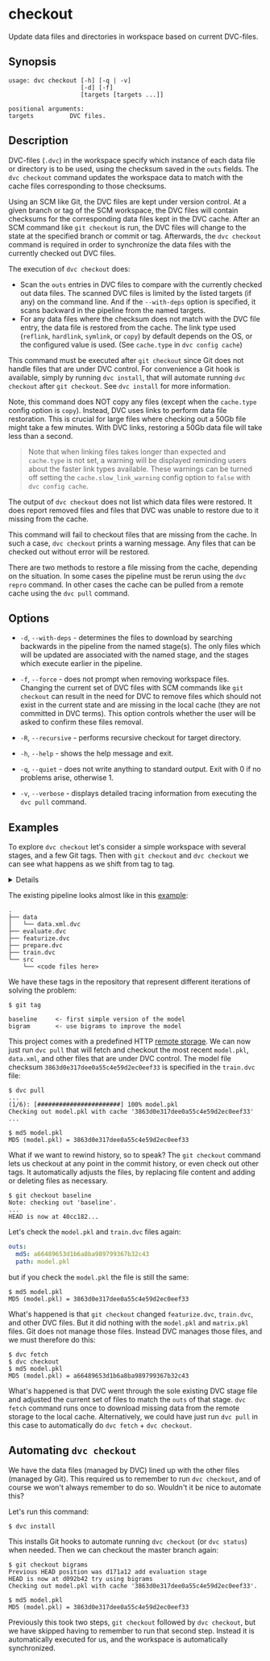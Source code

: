 # checkout

Update data files and directories in workspace based on current DVC-files.

## Synopsis

```usage
usage: dvc checkout [-h] [-q | -v]
                    [-d] [-f]
                    [targets [targets ...]]

positional arguments:
targets          DVC files.
```

## Description

DVC-files (`.dvc`) in the workspace specify which instance of each data file or
directory is to be used, using the checksum saved in the `outs` fields. The `dvc
checkout` command updates the workspace data to match with the cache files
corresponding to those checksums.

Using an SCM like Git, the DVC files are kept under version control. At a given
branch or tag of the SCM workspace, the DVC files will contain checksums for the
corresponding data files kept in the DVC cache. After an SCM command like `git
checkout` is run, the DVC files will change to the state at the specified branch
or commit or tag. Afterwards, the `dvc checkout` command is required in order to
synchronize the data files with the currently checked out DVC files.

The execution of `dvc checkout` does:

- Scan the `outs` entries in DVC files to compare with the currently checked out
  data files. The scanned DVC files is limited by the listed targets (if any) on
  the command line. And if the `--with-deps` option is specified, it scans
  backward in the pipeline from the named targets.
- For any data files where the checksum does not match with the DVC file entry,
  the data file is restored from the cache. The link type used (`reflink`,
  `hardlink`, `symlink`, or `copy`) by default depends on the OS, or the
  configured value is used. (See `cache.type` in `dvc config cache`)

This command must be executed after `git checkout` since Git does not handle
files that are under DVC control. For convenience a Git hook is available,
simply by running `dvc install`, that will automate running `dvc checkout` after
`git checkout`. See `dvc install` for more information.

Note, this command does NOT copy any files (except when the `cache.type` config
option is `copy`). Instead, DVC uses links to perform data file restoration.
This is crucial for large files where checking out a 50Gb file might take a few
minutes. With DVC links, restoring a 50Gb data file will take less than a
second.

> Note that when linking files takes longer than expected and `cache.type` is
> not set, a warning will be displayed reminding users about the faster link
> types available. These warnings can be turned off setting the
> `cache.slow_link_warning` config option to `false` with `dvc config cache`.

The output of `dvc checkout` does not list which data files were restored. It
does report removed files and files that DVC was unable to restore due to it
missing from the cache.

This command will fail to checkout files that are missing from the cache. In
such a case, `dvc checkout` prints a warning message. Any files that can be
checked out without error will be restored.

There are two methods to restore a file missing from the cache, depending on the
situation. In some cases the pipeline must be rerun using the `dvc repro`
command. In other cases the cache can be pulled from a remote cache using the
`dvc pull` command.

## Options

- `-d`, `--with-deps` - determines the files to download by searching backwards
  in the pipeline from the named stage(s). The only files which will be updated
  are associated with the named stage, and the stages which execute earlier in
  the pipeline.

- `-f`, `--force` - does not prompt when removing workspace files. Changing the
  current set of DVC files with SCM commands like `git checkout` can result in
  the need for DVC to remove files which should not exist in the current state
  and are missing in the local cache (they are not committed in DVC terms). This
  option controls whether the user will be asked to confirm these files removal.

- `-R`, `--recursive` - performs recursive checkout for target directory.

- `-h`, `--help` - shows the help message and exit.

- `-q`, `--quiet` - does not write anything to standard output. Exit with 0 if
  no problems arise, otherwise 1.

- `-v`, `--verbose` - displays detailed tracing information from executing the
  `dvc pull` command.

## Examples

To explore `dvc checkout` let's consider a simple workspace with several stages,
and a few Git tags. Then with `git checkout` and `dvc checkout` we can see what
happens as we shift from tag to tag.

<details>

### Click and expand to setup the project

This step is optional, and you can run it only if you want to run this examples
in your environment. First, you need to download the project:

```dvc
$ git clone https://github.com/iterative/example-get-started
```

Second, let's install the requirements. But before we do that, we **strongly**
recommend creating a virtual environment with `virtualenv` or a similar tool:

```dvc
$ cd example-get-started
$ virtualenv -p python3 .env
$ source .env/bin/activate
```

Now, we can install requirements for the project:

```dvc
$ pip install -r requirements.txt
```

</details>

The existing pipeline looks almost like in this
[example](/doc/get-started/example-pipeline):

```dvc
.
├── data
│   └── data.xml.dvc
├── evaluate.dvc
├── featurize.dvc
├── prepare.dvc
├── train.dvc
└── src
    └── <code files here>
```

We have these tags in the repository that represent different iterations of
solving the problem:

```dvc
$ git tag

baseline     <- first simple version of the model
bigram       <- use bigrams to improve the model
```

This project comes with a predefined HTTP
[remote storage](https://man.dvc.org/remote). We can now just run `dvc pull`
that will fetch and checkout the most recent `model.pkl`, `data.xml`, and other
files that are under DVC control. The model file checksum
`3863d0e317dee0a55c4e59d2ec0eef33` is specified in the `train.dvc` file:

```dvc
$ dvc pull
...
(1/6): [#######################] 100% model.pkl
Checking out model.pkl with cache '3863d0e317dee0a55c4e59d2ec0eef33'
...

$ md5 model.pkl
MD5 (model.pkl) = 3863d0e317dee0a55c4e59d2ec0eef33
```

What if we want to rewind history, so to speak? The `git checkout` command lets
us checkout at any point in the commit history, or even check out other tags. It
automatically adjusts the files, by replacing file content and adding or
deleting files as necessary.

```dvc
$ git checkout baseline
Note: checking out 'baseline'.
...
HEAD is now at 40cc182...
```

Let's check the `model.pkl` and `train.dvc` files again:

```yaml
outs:
  md5: a66489653d1b6a8ba989799367b32c43
  path: model.pkl
```

but if you check the `model.pkl` the file is still the same:

```dvc
$ md5 model.pkl
MD5 (model.pkl) = 3863d0e317dee0a55c4e59d2ec0eef33
```

What's happened is that `git checkout` changed `featurize.dvc`, `train.dvc`, and
other DVC files. But it did nothing with the `model.pkl` and `matrix.pkl` files.
Git does not manage those files. Instead DVC manages those files, and we must
therefore do this:

```
$ dvc fetch
$ dvc checkout
$ md5 model.pkl
MD5 (model.pkl) = a66489653d1b6a8ba989799367b32c43
```

What's happened is that DVC went through the sole existing DVC stage file and
adjusted the current set of files to match the `outs` of that stage. `dvc fetch`
command runs once to download missing data from the remote storage to the local
cache. Alternatively, we could have just run `dvc pull` in this case to
automatically do `dvc fetch` + `dvc checkout`.

## Automating `dvc checkout`

We have the data files (managed by DVC) lined up with the other files (managed
by Git). This required us to remember to run `dvc checkout`, and of course we
won't always remember to do so. Wouldn't it be nice to automate this?

Let's run this command:

```
$ dvc install
```

This installs Git hooks to automate running `dvc checkout` (or `dvc status`)
when needed. Then we can checkout the master branch again:

```
$ git checkout bigrams
Previous HEAD position was d171a12 add evaluation stage
HEAD is now at d092b42 try using bigrams
Checking out model.pkl with cache '3863d0e317dee0a55c4e59d2ec0eef33'.

$ md5 model.pkl
MD5 (model.pkl) = 3863d0e317dee0a55c4e59d2ec0eef33
```

Previously this took two steps, `git checkout` followed by `dvc checkout`, but
we have skipped having to remember to run that second step. Instead it is
automatically executed for us, and the workspace is automatically synchronized.
